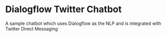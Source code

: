# Dialogflow Twitter Chatbot
A sample chatbot which uses Dialogflow as the NLP and is integrated with Twitter Direct Messaging
